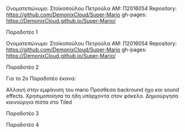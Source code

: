 Ονοματεπώνυμο: Στοϊκοπούλου Πετρούλα
ΑΜ: Π2016054
Repository: https://github.com/DemonixCloud/Super-Mario
gh-pages: https://DemonixCloud.github.io/Super-Mario/

Παραδοτέο 1

Ονοματεπώνυμο: Στοϊκοπούλου Πετρούλα
ΑΜ: Π2016054
Repository: https://github.com/DemonixCloud/Super-Mario
gh-pages: https://DemonixCloud.github.io/Super-Mario/

Παραδοτέο 2

Για το 2ο Παραδοτέο έκανα:

Αλλαγή στην εμφάνιση του mario
Πρόσθεσα backround ήχο και sound effects. Χρησιμοποίησα τα ήδη υπάρχοντα στον φάκελο.
Δημιούργησα καινούργια πίστα στο Tiled


Παραδοτέο 3

Παραδοτέο 4
